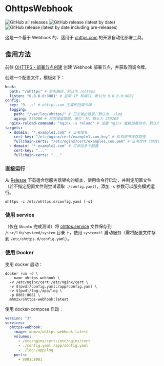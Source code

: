 # OhttpsWebhook

![GitHub all releases](https://img.shields.io/github/downloads/sgpublic/OhttpsWebhook/total) ![GitHub release (latest by date)](https://img.shields.io/github/v/release/sgpublic/OhttpsWebhook) ![GitHub release (latest by date including pre-releases)](https://img.shields.io/github/v/release/sgpublic/OhttpsWebhook?include_prereleases)

这是一个基于 Webhook 的、适用于 [ohttps.com](https://ohttps.com/) 的开源自动化部署工具。

## 食用方法

前往 [OHTTPS - 部署节点创建](https://ohttps.com/guide/createcloudserver) 创建 Webhook 部署节点，并获取回调令牌。

创建一个配置文件，模板如下：

```yaml
hook:
  path: "/ohttps" # 监听路径，默认为 /ohttps
  listen: "0.0.0.0:8081" # 监听 IP 和端口，默认为 0.0.0.0:8081
config:
  key: "9...c" # ohttps.com 生成的回调令牌
  logging:
    path: "/var/log/ohttps/" # 日志输出目录，默认为 ./log
    aging: 259200 # 日志保留期限，单位：秒，默认为 259200
  nginx-reload-command: "nginx -s reload" # 设置 nginx 重新加载命令，默认为 nginx -s reload
targets:
  - domain: "*.example1.com" # 证书域名
    cert-key: "/etc/nginx/cert/example1.com.key" # 私钥证书保存路径
    fullchain-certs: "/etc/nginx/cert/example1.com.pem" # 证书文件（包含证书和中间证书）保存路径
  - domain: "*.example2.com" # 可添加多个配置
    cert-key: "..."
    fullchain-certs: "..."
```

### 直接运行

从 [Release](https://github.com/sgpublic/OhttpsWebhook/releases) 下载适合您服务器架构的版本，使用命令行启动，并制定配置文件（若不指定配置文件则尝试读取 `./config.yaml`），添加 `-s` 参数可以服务模式运行。

```shell
ohttps -c /etc/ohttps.d/config.yaml [-s]
```

### 使用 service

（仅在 `Ubuntu` 完成测试）将 [ohttps.service](https://github.com/sgpublic/OhttpsWebhook/blob/master/bin/service/ohttps.service) 文件保存到 `/usr/lib/systemd/system` 目录下，使用 `systemctl` 启动服务（需将配置文件存到 `/etc/ohttps.d/config.yaml`）。

### 使用 Docker

使用 docker 启动：

```shell
docker run -d \
  --name ohttps-webhook \
  -v /etc/nginx/cert:/etc/nginx/cert \
  -v $(pwd)/config.yaml:/app/config.yaml \
  -v $(pwd)/log:/app/log \
  -p 8081:8081 \
  mhmzx/ohttps-webhook:latest
```

使用 docker-compose 启动：

```yaml
version: "3"
services:
  ohttps-webhook:
    image: mhmzx/ohttps-webhook:latest
    volumes:
      - /etc/nginx/cert:/etc/nginx/cert
      - ./config.yaml:/app/config.yaml
      - ./log:/app/log
    ports:
      - 8081:8081
```
